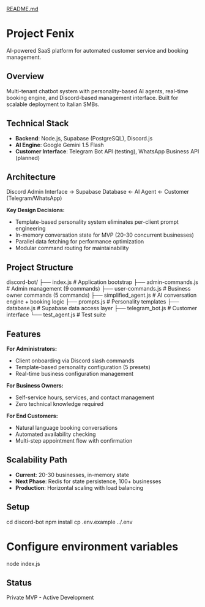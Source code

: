 [README.md](https://github.com/user-attachments/files/22625105/README.md)
# Project Fenix

AI-powered SaaS platform for automated customer service and booking management.

## Overview

Multi-tenant chatbot system with personality-based AI agents, real-time booking engine, and Discord-based management interface. Built for scalable deployment to Italian SMBs.

## Technical Stack

- **Backend**: Node.js, Supabase (PostgreSQL), Discord.js
- **AI Engine**: Google Gemini 1.5 Flash
- **Customer Interface**: Telegram Bot API (testing), WhatsApp Business API (planned)

## Architecture

Discord Admin Interface → Supabase Database ← AI Agent ← Customer (Telegram/WhatsApp)

**Key Design Decisions:**
- Template-based personality system eliminates per-client prompt engineering
- In-memory conversation state for MVP (20-30 concurrent businesses)
- Parallel data fetching for performance optimization
- Modular command routing for maintainability

## Project Structure

discord-bot/
├── index.js              # Application bootstrap
├── admin-commands.js     # Admin management (9 commands)
├── user-commands.js      # Business owner commands (5 commands)
├── simplified_agent.js   # AI conversation engine + booking logic
├── prompts.js            # Personality templates
├── database.js           # Supabase data access layer
├── telegram_bot.js       # Customer interface
└── test_agent.js         # Test suite

## Features

**For Administrators:**
- Client onboarding via Discord slash commands
- Template-based personality configuration (5 presets)
- Real-time business configuration management

**For Business Owners:**
- Self-service hours, services, and contact management
- Zero technical knowledge required

**For End Customers:**
- Natural language booking conversations
- Automated availability checking
- Multi-step appointment flow with confirmation

## Scalability Path

- **Current**: 20-30 businesses, in-memory state
- **Next Phase**: Redis for state persistence, 100+ businesses
- **Production**: Horizontal scaling with load balancing

## Setup

cd discord-bot
npm install
cp .env.example ../.env
# Configure environment variables
node index.js

## Status

Private MVP - Active Development
